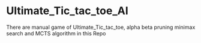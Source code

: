 # Ultimate_Tic_tac_toe_AI

There are manual game of Ultimate_Tic_tac_toe, alpha beta pruning minimax search and MCTS algorithm in this Repo